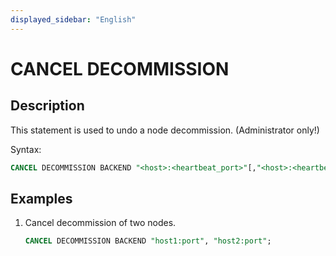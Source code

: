 ```yaml
---
displayed_sidebar: "English"
---
```


# CANCEL DECOMMISSION

## Description

This statement is used to undo a node decommission. (Administrator only!)

Syntax:

```sql
CANCEL DECOMMISSION BACKEND "<host>:<heartbeat_port>"[,"<host>:<heartbeat_port>"...]
```

## Examples

1. Cancel decommission of two nodes.

    ```sql
    CANCEL DECOMMISSION BACKEND "host1:port", "host2:port";
    ```
